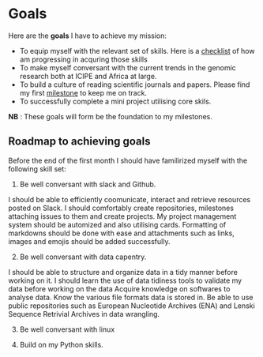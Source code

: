# Goals

Here are the **goals** I have to achieve my mission:
* To equip myself with the relevant set of skills. Here is a [checklist](https://github.com/Kauthar-Omar/My-Bioinformatics-Internship/issues/6) of how am progressing in acquring those skills
* To make myself conversant with the current trends in the genomic research both at ICIPE and Africa at large.
* To build a culture of reading scientific journals and papers. Please find my first [milestone](https://github.com/Kauthar-Omar/My-Bioinformatics-Internship/milestone/1) to keep me on track.
* To successfully complete a mini project utilising core skils.

**NB** : These goals will form be the foundation to my milestones.


## Roadmap to achieving goals

Before the end of the first month I should have familirized myself with the following skill set:

1. Be well conversant with slack and Github.

I should be able to efficiently coomunicate, interact and retrieve resources posted on Slack.
I should comfortably create repositories, milestones attaching issues to them and create projects.
My project management system should be automized and also utilising cards. 
Formatting of markdowns should be done with ease and attachments such as links, images and emojis should be added successfully.

2. Be well conversant with data capentry.

I should be able to structure and organize data in a tidy manner before working on it.
I should learn the use of data tidiness tools to validate my data before working on the data
Acquire knowledge on softwares to analyse data.
Know the various file formats data is stored in.
Be able to use public repositories such as European Nucleotide Archives (ENA) and Lenski Sequence Retrivial Archives in data wrangling.

3. Be well conversant with linux

4. Build on my Python skills.


